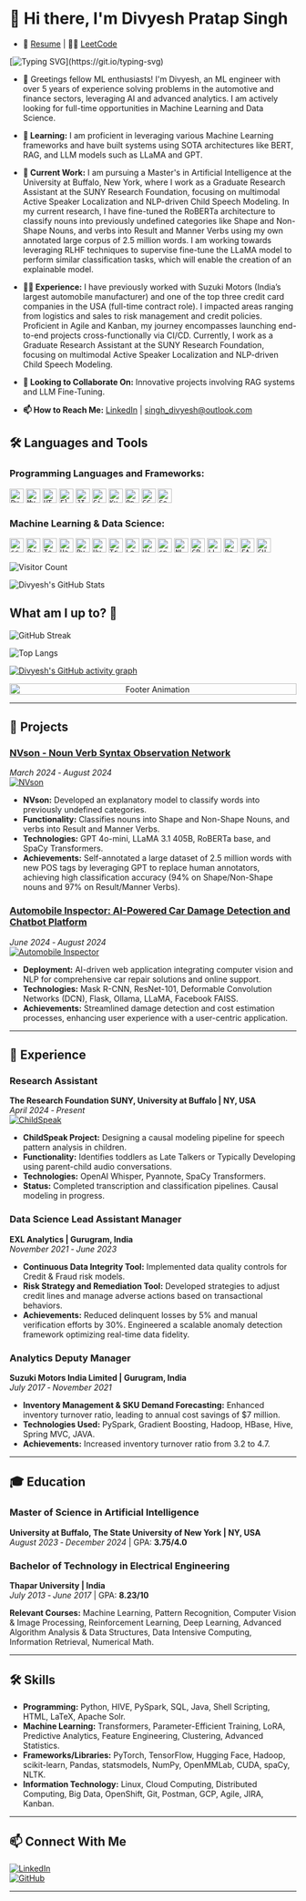 # 👋 Hi there, I'm Divyesh Pratap Singh

<!-- Resume and LeetCode Links -->
- 📄 [Resume](./resume.pdf) | 🐱‍💻 [LeetCode](https://leetcode.com/u/DivyeshSingh/)

<!-- Dynamic Typing SVG for Welcome Message -->
[![Typing SVG](https://readme-typing-svg.herokuapp.com?font=Courier+New&size=30&duration=5000&color=%23F7F7F7&background=%23000000&center=true&vCenter=true&width=800&height=100&lines=Welcome+to+my+GitHub+Page!)](https://git.io/typing-svg)

<!-- Intro Section -->
- 👋 Greetings fellow ML enthusiasts! I'm Divyesh, an ML engineer with over 5 years of experience solving problems in the automotive and finance sectors, leveraging AI and advanced analytics. I am actively looking for full-time opportunities in Machine Learning and Data Science.

- **🌱 Learning:** I am proficient in leveraging various Machine Learning frameworks and have built systems using SOTA architectures like BERT, RAG, and LLM models such as LLaMA and GPT.

- **🔭 Current Work:** I am pursuing a Master's in Artificial Intelligence at the University at Buffalo, New York, where I work as a Graduate Research Assistant at the SUNY Research Foundation, focusing on multimodal Active Speaker Localization and NLP-driven Child Speech Modeling. In my current research, I have fine-tuned the RoBERTa architecture to classify nouns into previously undefined categories like Shape and Non-Shape Nouns, and verbs into Result and Manner Verbs using my own annotated large corpus of 2.5 million words. I am working towards leveraging RLHF techniques to supervise fine-tune the LLaMA model to perform similar classification tasks, which will enable the creation of an explainable model.

- **👨‍💼 Experience:** I have previously worked with Suzuki Motors (India’s largest automobile manufacturer) and one of the top three credit card companies in the USA (full-time contract role). I impacted areas ranging from logistics and sales to risk management and credit policies. Proficient in Agile and Kanban, my journey encompasses launching end-to-end projects cross-functionally via CI/CD. Currently, I work as a Graduate Research Assistant at the SUNY Research Foundation, focusing on multimodal Active Speaker Localization and NLP-driven Child Speech Modeling.

- **👯 Looking to Collaborate On:** Innovative projects involving RAG systems and LLM Fine-Tuning.

- **📫 How to Reach Me:** [LinkedIn](https://www.linkedin.com/in/divyesh-pratap-singh/) | singh_divyesh@outlook.com

## 🛠️ Languages and Tools

### Programming Languages and Frameworks:
<code><a href="https://www.python.org/"><img height="25" alt="Python" src="https://cdn.jsdelivr.net/gh/devicons/devicon/icons/python/python-original.svg"></a></code>
<code><a href="https://www.mysql.com/"><img height="25" alt="MySQL" src="https://cdn.jsdelivr.net/gh/devicons/devicon/icons/mysql/mysql-original.svg"></a></code>
<code><a href="https://developer.mozilla.org/en-US/docs/Web/HTML"><img height="25" alt="HTML5" src="https://cdn.jsdelivr.net/gh/devicons/devicon/icons/html5/html5-original.svg"></a></code>
<code><a href="https://flask.palletsprojects.com/"><img height="25" alt="Flask" src="https://cdn.jsdelivr.net/gh/devicons/devicon/icons/flask/flask-original.svg"></a></code>
<code><a href="https://www.atlassian.com/software/jira"><img height="25" alt="JIRA" src="https://cdn.jsdelivr.net/gh/devicons/devicon/icons/jira/jira-original.svg"></a></code>
<code><a href="https://git-scm.com/"><img height="25" alt="Git" src="https://cdn.jsdelivr.net/gh/devicons/devicon/icons/git/git-original.svg"></a></code>
<code><a href="https://kubernetes.io/"><img height="25" alt="Kubernetes" src="https://cdn.jsdelivr.net/gh/devicons/devicon/icons/kubernetes/kubernetes-plain.svg"></a></code>
<code><a href="https://www.openshift.com/"><img height="25" alt="OpenShift" src="https://img.shields.io/badge/OpenShift-EE0000?logo=openshift&logoColor=white"></a></code>
<code><a href="https://cloud.google.com/"><img height="25" alt="GCP" src="https://cdn.jsdelivr.net/gh/devicons/devicon/icons/googlecloud/googlecloud-original.svg"></a></code>
<code><a href="https://lucene.apache.org/solr/"><img height="25" alt="Solr" src="https://img.shields.io/badge/Solr-000000?logo=apachesolr&logoColor=white"></a></code>

### Machine Learning & Data Science:
<code><a href="https://scikit-learn.org/"><img height="25" alt="scikit-learn" src="https://img.shields.io/badge/scikit--learn-F7931E?logo=scikit-learn&logoColor=white"></a></code>
<code><a href="https://pytorch.org/"><img height="25" alt="PyTorch" src="https://cdn.jsdelivr.net/gh/devicons/devicon/icons/pytorch/pytorch-original.svg"></a></code>
<code><a href="https://www.tensorflow.org/"><img height="25" alt="TensorFlow" src="https://cdn.jsdelivr.net/gh/devicons/devicon/icons/tensorflow/tensorflow-original.svg"></a></code>
<code><a href="https://hadoop.apache.org/"><img height="25" alt="Hadoop" src="https://cdn.jsdelivr.net/gh/devicons/devicon/icons/hadoop/hadoop-original.svg"></a></code>
<code><a href="https://spark.apache.org/docs/latest/api/python/"><img height="25" alt="PySpark" src="https://cdn.jsdelivr.net/gh/devicons/devicon/icons/apachespark/apachespark-original.svg"></a></code>
<code><a href="https://huggingface.co/"><img height="25" alt="Hugging Face" src="https://img.shields.io/badge/Hugging%20Face-FCA121?logo=huggingface&logoColor=white"></a></code>
<code><a href="https://github.com/huggingface/transformers"><img height="25" alt="Transformers" src="https://img.shields.io/badge/Transformers-FF5733?logo=transformers&logoColor=white"></a></code>
<code><a href="https://github.com/huggingface/peft"><img height="25" alt="LoRA" src="https://img.shields.io/badge/LoRA-FF5733?logo=generic&logoColor=white"></a></code>
<code><a href="https://hive.apache.org/"><img height="25" alt="Hive" src="https://img.shields.io/badge/Hive-EF6C00?logo=apachehive&logoColor=white"></a></code>
<code><a href="https://spacy.io/"><img height="25" alt="spaCy" src="https://img.shields.io/badge/spaCy-000000?logo=spacy&logoColor=white"></a></code>
<code><a href="https://www.nltk.org/"><img height="25" alt="NLTK" src="https://img.shields.io/badge/NLTK-000000?logo=nltk&logoColor=white"></a></code>
<code><a href="https://github.com/openai/gpt-3"><img height="25" alt="GPT" src="https://img.shields.io/badge/GPT-343541?logo=openai&logoColor=white"></a></code>
<code><a href="https://github.com/facebookresearch/llama"><img height="25" alt="LLaMA" src="https://img.shields.io/badge/LLaMA-00BFFF?logo=llama&logoColor=white"></a></code>
<code><a href="https://github.com/pytorch/fairseq/tree/main/examples/roberta"><img height="25" alt="RoBERTa" src="https://cdn.jsdelivr.net/gh/devicons/devicon/icons/roberta/roberta-original.svg"></a></code>
<code><a href="https://github.com/facebookresearch/faiss"><img height="25" alt="FAISS" src="https://ai.facebook.com/resources/faiss/faiss-logo.svg"></a></code>
<code><a href="https://developer.nvidia.com/cuda-zone"><img height="25" alt="CUDA" src="https://developer.nvidia.com/sites/default/files/akamai/cuda/branding/cuda_logo.svg"></a></code>

<!-- Visitor Count -->
![Visitor Count](https://komarev.com/ghpvc/?username=Divyeshpratap&label=Profile%20views&color=FF5733&style=flat)

<!-- GitHub Stats -->
![Divyesh's GitHub Stats](https://github-profile-summary-cards.vercel.app/api/cards/profile-details?username=Divyeshpratap&theme=gruvbox)

<!-- GitHub Streak Stats -->
## What am I up to? 🤔
![GitHub Streak](https://github-readme-streak-stats.herokuapp.com/?user=Divyeshpratap&theme=dark)

<!-- Top Languages Card -->
![Top Langs](https://github-readme-stats.vercel.app/api/top-langs/?username=Divyeshpratap&theme=dark&layout=compact)

<!-- GitHub Activity Graph --> 
[![Divyesh's GitHub activity graph](https://github-readme-activity-graph.vercel.app/graph?username=Divyeshpratap&theme=react-dark&hide_border=true)](https://github.com/Divyeshpratap/github-readme-activity-graph) 

<!-- Footer Image or Animation -->
<p align="center">
  <img src="https://i.imgur.com/dBaSKWF.gif" alt="Footer Animation" height="20" width="100%">
</p>

---

## 🚀 Projects

### [NVson - Noun Verb Syntax Observation Network](https://github.com/Divyeshpratap/NVson) 
*March 2024 ‑ August 2024*  
[![NVson](https://img.shields.io/badge/GitHub-000?logo=github&logoColor=white)](https://github.com/Divyeshpratap/NVson)

- **NVson:** Developed an explanatory model to classify words into previously undefined categories.
- **Functionality:** Classifies nouns into Shape and Non-Shape Nouns, and verbs into Result and Manner Verbs.
- **Technologies:** GPT 4o-mini, LLaMA 3.1 405B, RoBERTa base, and SpaCy Transformers.
- **Achievements:** Self-annotated a large dataset of 2.5 million words with new POS tags by leveraging GPT to replace human annotators, achieving high classification accuracy (94% on Shape/Non-Shape nouns and 97% on Result/Manner Verbs).

### [Automobile Inspector: AI-Powered Car Damage Detection and Chatbot Platform](https://github.com/Divyeshpratap/A.I.-AutoInspector/)  
*June 2024 ‑ August 2024*  
[![Automobile Inspector](https://img.shields.io/badge/GitHub-000?logo=github&logoColor=white)](https://github.com/Divyeshpratap/A.I.-AutoInspector/)

- **Deployment:** AI-driven web application integrating computer vision and NLP for comprehensive car repair solutions and online support.
- **Technologies:** Mask R-CNN, ResNet-101, Deformable Convolution Networks (DCN), Flask, Ollama, LLaMA, Facebook FAISS.
- **Achievements:** Streamlined damage detection and cost estimation processes, enhancing user experience with a user-centric application.

---

## 💼 Experience

### Research Assistant  
**The Research Foundation SUNY, University at Buffalo | NY, USA**  
*April 2024 ‑ Present*  
[![ChildSpeak](https://img.shields.io/badge/GitHub-000?logo=github&logoColor=white)](https://github.com/Divyeshpratap/ChildSpeak-Early-Speech-Pattern-Analysis-using-NLP-for-Language-Development)

- **ChildSpeak Project:** Designing a causal modeling pipeline for speech pattern analysis in children.
- **Functionality:** Identifies toddlers as Late Talkers or Typically Developing using parent-child audio conversations.
- **Technologies:** OpenAI Whisper, Pyannote, SpaCy Transformers.
- **Status:** Completed transcription and classification pipelines. Causal modeling in progress.

### Data Science Lead Assistant Manager  
**EXL Analytics | Gurugram, India**  
*November 2021 ‑ June 2023*

- **Continuous Data Integrity Tool:** Implemented data quality controls for Credit & Fraud risk models.
- **Risk Strategy and Remediation Tool:** Developed strategies to adjust credit lines and manage adverse actions based on transactional behaviors.
- **Achievements:** Reduced delinquent losses by 5% and manual verification efforts by 30%. Engineered a scalable anomaly detection framework optimizing real-time data fidelity.

### Analytics Deputy Manager  
**Suzuki Motors India Limited | Gurugram, India**  
*July 2017 ‑ November 2021*

- **Inventory Management & SKU Demand Forecasting:** Enhanced inventory turnover ratio, leading to annual cost savings of $7 million.
- **Technologies Used:** PySpark, Gradient Boosting, Hadoop, HBase, Hive, Spring MVC, JAVA.
- **Achievements:** Increased inventory turnover ratio from 3.2 to 4.7.

---

## 🎓 Education

### Master of Science in Artificial Intelligence  
**University at Buffalo, The State University of New York | NY, USA**  
*August 2023 ‑ December 2024* | GPA: **3.75/4.0**

### Bachelor of Technology in Electrical Engineering  
**Thapar University | India**  
*July 2013 ‑ June 2017* | GPA: **8.23/10**

**Relevant Courses:** Machine Learning, Pattern Recognition, Computer Vision & Image Processing, Reinforcement Learning, Deep Learning, Advanced Algorithm Analysis & Data Structures, Data Intensive Computing, Information Retrieval, Numerical Math.

---

## 🛠️ Skills

- **Programming:** Python, HIVE, PySpark, SQL, Java, Shell Scripting, HTML, LaTeX, Apache Solr.
- **Machine Learning:** Transformers, Parameter-Efficient Training, LoRA, Predictive Analytics, Feature Engineering, Clustering, Advanced Statistics.
- **Frameworks/Libraries:** PyTorch, TensorFlow, Hugging Face, Hadoop, scikit-learn, Pandas, statsmodels, NumPy, OpenMMLab, CUDA, spaCy, NLTK.
- **Information Technology:** Linux, Cloud Computing, Distributed Computing, Big Data, OpenShift, Git, Postman, GCP, Agile, JIRA, Kanban.

---

## 📫 Connect With Me

[![LinkedIn](https://img.shields.io/badge/LinkedIn-0A66C2?logo=linkedin&logoColor=white)](https://www.linkedin.com/in/divyesh-pratap-singh/)  
[![GitHub](https://img.shields.io/badge/GitHub-100000?logo=github&logoColor=white)](https://github.com/Divyeshpratap)

<!-- Holopin Badges (if you have any) -->
<!-- [![My Holopin Badges](https://holopin.io/api/user/your-holopin-username)](https://holopin.io/@your-holopin-username) -->

---
